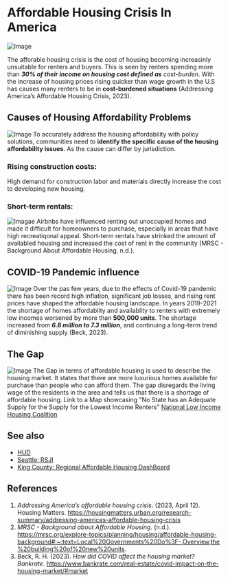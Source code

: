 # Affordable Housing Crisis In America 
![Image](https://seattleglobalist.com/wp-content/uploads/2020/02/IMG_0219.jpg)

The afforable housing crisis is the cost of housing becoming increasinly unsuitable for renters and buyers. This is seen by renters spending more than **_30% of their income on housing cost defined as_** *cost-burden*. With the increase of housing prices rising quicker than wage growth in the U.S has causes many renters to be in **cost-burdened situations** (Addressing America’s Affordable Housing Crisis, 2023).



## Causes of Housing Affordability Problems
![Image](https://belonging.berkeley.edu/sites/default/files/2022-11/Deconstructing%20the%20Housing%20Crisis%20Preview.png)
To accurately address the housing affordability with policy solutions, communities need to **identify the specific cause of the housing affordability issues**. As the cause can differ by jurisdiction. 

### Rising construction costs:
High demand for construction labor and materials directly increase the cost to developing new housing.

### Short-term rentals:
![Imagae](https://encrypted-tbn0.gstatic.com/images?q=tbn:ANd9GcQC-YLAQQNmyCY-kynKY4qajpuxbsiU0Q0eoQ&usqp=CAU)
Airbnbs have influenced renting out unoccupied homes and made it difficult for homeowners to purchase, especially in areas that have high recreatiqonal appeal. Short-term rentals have strinked the amount of availabled housing and increased the cost of rent in the community (MRSC - Background About Affordable Housing, n.d.).


## COVID-19 Pandemic influence 
![Image](https://encrypted-tbn0.gstatic.com/images?q=tbn:ANd9GcSzQMUdBUNlfp3_TmU_snYB03RSsA7CD0t6YQ&usqp=CAU)
Over the pas few years, due to the effects of Covid-19 pandemic there has been record high inflation, significant job losses, and rising rent prices have shaped the affordable housing landscape. In years 2019-2021 the shortage of homes affordablity and availablity to renters with extremely low incomes worsened by more than **500,000 units**. The shortage increased from **_6.8 million to 7.3 million_**, and continuing a long-term trend of diminishing supply (Beck, 2023).  



## The Gap 
![Image](https://nlihc.org/sites/default/files/styles/featured_image/public/2023-03/2023gap-fb-house.jpg?itok=omvW5LPb)
The Gap in terms of affordable housing is used to describe the housing market. It states that there are more luxurious homes available for purchase than people who can afford them. The gap disregards the living wage of the residents in the area and tells us that there is a shortage of affordable housing. 
Link to a Map showcasing "No State has an Adequate Supply for the Supply for the Lowest Income Renters"
[National Low Income Housing Coalition](https://nlihc.org/gap)

## See also
- [HUD](https://www.huduser.gov/portal/pdredge/pdr-edge-featd-article-081417.html)
- [Seattle: RSJI](https://www.seattle.gov/rsji/racial-equity-research/housing-affordability)
- [King County: Regional Affordable Housing DashBoard](https://kingcounty.gov/en/legacy/depts/community-human-services/housing/affordable-housing-committee/data)

## References
1. *Addressing America’s affordable housing crisis*. (2023, April 12). Housing Matters. https://housingmatters.urban.org/research-summary/addressing-americas-affordable-housing-crisis
2. *MRSC - Background about Affordable Housing*. (n.d.). https://mrsc.org/explore-topics/planning/housing/affordable-housing-background#:~:text=Local%20Governments%20Do%3F-,Overview,the%20building%20of%20new%20units.
3. Beck, R. H. (2023). *How did COVID affect the housing market? Bankrate*. https://www.bankrate.com/real-estate/covid-impact-on-the-housing-market/#market